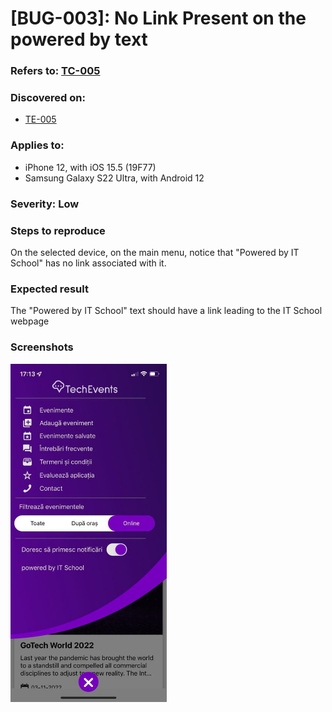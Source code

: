 # [BUG-003]: No Link Present on the powered by text

### Refers to: [TC-005](../test-cases/TC-005.md)

### Discovered on: 
- [TE-005](../test-execution/TE-005.md)

### Applies to:
- iPhone 12, with iOS 15.5 (19F77)
- Samsung Galaxy S22 Ultra, with Android 12

### Severity: Low

### Steps to reproduce

On the selected device, on the main menu, notice that "Powered by IT School" has no link associated with it.

### Expected result

The "Powered by IT School" text should have a link leading to the IT School webpage

### Screenshots
[<img src="../test-evidences/test-evidence-TE-005-2.jpeg" width="250"/>](../test-evidences/test-evidence-TE-005-2.jpeg)
